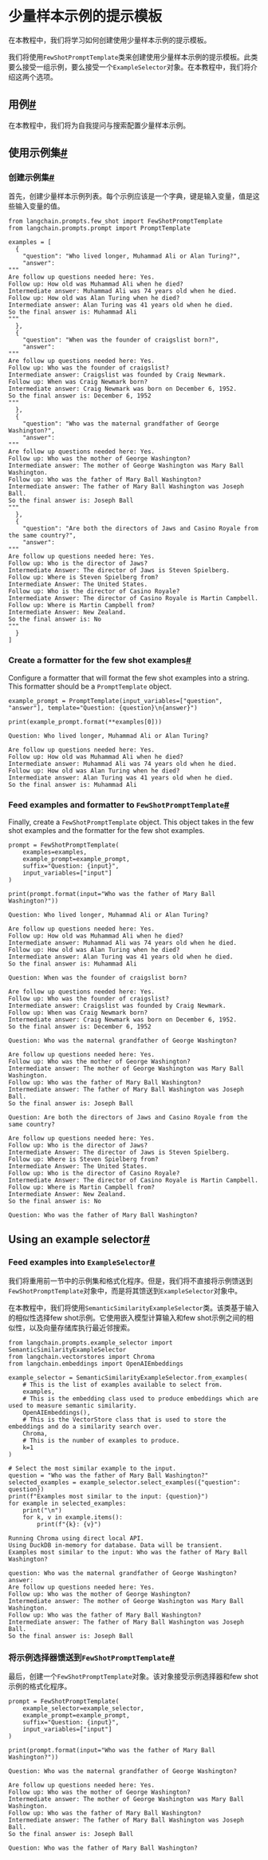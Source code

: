 

少量样本示例的提示模板
========


在本教程中，我们将学习如何创建使用少量样本示例的提示模板。

我们将使用`FewShotPromptTemplate`类来创建使用少量样本示例的提示模板。此类要么接受一组示例，要么接受一个`ExampleSelector`对象。在本教程中，我们将介绍这两个选项。

用例[#](#use-case "本标题的永久链接")
---------------------------

在本教程中，我们将为自我提问与搜索配置少量样本示例。

使用示例集[#](#using-an-example-set "本标题的永久链接")
------------------------------------------

### 创建示例集[#](#create-the-example-set "本标题的永久链接")

首先，创建少量样本示例列表。每个示例应该是一个字典，键是输入变量，值是这些输入变量的值。

```
from langchain.prompts.few_shot import FewShotPromptTemplate
from langchain.prompts.prompt import PromptTemplate

examples = [
  {
    "question": "Who lived longer, Muhammad Ali or Alan Turing?",
    "answer": 
"""
Are follow up questions needed here: Yes.
Follow up: How old was Muhammad Ali when he died?
Intermediate answer: Muhammad Ali was 74 years old when he died.
Follow up: How old was Alan Turing when he died?
Intermediate answer: Alan Turing was 41 years old when he died.
So the final answer is: Muhammad Ali
"""
  },
  {
    "question": "When was the founder of craigslist born?",
    "answer": 
"""
Are follow up questions needed here: Yes.
Follow up: Who was the founder of craigslist?
Intermediate answer: Craigslist was founded by Craig Newmark.
Follow up: When was Craig Newmark born?
Intermediate answer: Craig Newmark was born on December 6, 1952.
So the final answer is: December 6, 1952
"""
  },
  {
    "question": "Who was the maternal grandfather of George Washington?",
    "answer":
"""
Are follow up questions needed here: Yes.
Follow up: Who was the mother of George Washington?
Intermediate answer: The mother of George Washington was Mary Ball Washington.
Follow up: Who was the father of Mary Ball Washington?
Intermediate answer: The father of Mary Ball Washington was Joseph Ball.
So the final answer is: Joseph Ball
"""
  },
  {
    "question": "Are both the directors of Jaws and Casino Royale from the same country?",
    "answer":
"""
Are follow up questions needed here: Yes.
Follow up: Who is the director of Jaws?
Intermediate Answer: The director of Jaws is Steven Spielberg.
Follow up: Where is Steven Spielberg from?
Intermediate Answer: The United States.
Follow up: Who is the director of Casino Royale?
Intermediate Answer: The director of Casino Royale is Martin Campbell.
Follow up: Where is Martin Campbell from?
Intermediate Answer: New Zealand.
So the final answer is: No
"""
  }
]

```

### Create a formatter for the few shot examples[#](#create-a-formatter-for-the-few-shot-examples "Permalink to this headline")

Configure a formatter that will format the few shot examples into a string. This formatter should be a `PromptTemplate` object.

```
example_prompt = PromptTemplate(input_variables=["question", "answer"], template="Question: {question}\n{answer}")

print(example_prompt.format(**examples[0]))

```

```
Question: Who lived longer, Muhammad Ali or Alan Turing?

Are follow up questions needed here: Yes.
Follow up: How old was Muhammad Ali when he died?
Intermediate answer: Muhammad Ali was 74 years old when he died.
Follow up: How old was Alan Turing when he died?
Intermediate answer: Alan Turing was 41 years old when he died.
So the final answer is: Muhammad Ali

```

### Feed examples and formatter to `FewShotPromptTemplate`[#](#feed-examples-and-formatter-to-fewshotprompttemplate "Permalink to this headline")

Finally, create a `FewShotPromptTemplate` object. This object takes in the few shot examples and the formatter for the few shot examples.

```
prompt = FewShotPromptTemplate(
    examples=examples, 
    example_prompt=example_prompt, 
    suffix="Question: {input}", 
    input_variables=["input"]
)

print(prompt.format(input="Who was the father of Mary Ball Washington?"))

```

```
Question: Who lived longer, Muhammad Ali or Alan Turing?

Are follow up questions needed here: Yes.
Follow up: How old was Muhammad Ali when he died?
Intermediate answer: Muhammad Ali was 74 years old when he died.
Follow up: How old was Alan Turing when he died?
Intermediate answer: Alan Turing was 41 years old when he died.
So the final answer is: Muhammad Ali

Question: When was the founder of craigslist born?

Are follow up questions needed here: Yes.
Follow up: Who was the founder of craigslist?
Intermediate answer: Craigslist was founded by Craig Newmark.
Follow up: When was Craig Newmark born?
Intermediate answer: Craig Newmark was born on December 6, 1952.
So the final answer is: December 6, 1952

Question: Who was the maternal grandfather of George Washington?

Are follow up questions needed here: Yes.
Follow up: Who was the mother of George Washington?
Intermediate answer: The mother of George Washington was Mary Ball Washington.
Follow up: Who was the father of Mary Ball Washington?
Intermediate answer: The father of Mary Ball Washington was Joseph Ball.
So the final answer is: Joseph Ball

Question: Are both the directors of Jaws and Casino Royale from the same country?

Are follow up questions needed here: Yes.
Follow up: Who is the director of Jaws?
Intermediate Answer: The director of Jaws is Steven Spielberg.
Follow up: Where is Steven Spielberg from?
Intermediate Answer: The United States.
Follow up: Who is the director of Casino Royale?
Intermediate Answer: The director of Casino Royale is Martin Campbell.
Follow up: Where is Martin Campbell from?
Intermediate Answer: New Zealand.
So the final answer is: No

Question: Who was the father of Mary Ball Washington?

```

Using an example selector[#](#using-an-example-selector "Permalink to this headline")
-------------------------------------------------------------------------------------

### Feed examples into `ExampleSelector`[#](#feed-examples-into-exampleselector "Permalink to this headline")

我们将重用前一节中的示例集和格式化程序。但是，我们将不直接将示例馈送到`FewShotPromptTemplate`对象中，而是将其馈送到`ExampleSelector`对象中。

在本教程中，我们将使用`SemanticSimilarityExampleSelector`类。该类基于输入的相似性选择few shot示例。它使用嵌入模型计算输入和few shot示例之间的相似性，以及向量存储库执行最近邻搜索。

```
from langchain.prompts.example_selector import SemanticSimilarityExampleSelector
from langchain.vectorstores import Chroma
from langchain.embeddings import OpenAIEmbeddings

example_selector = SemanticSimilarityExampleSelector.from_examples(
    # This is the list of examples available to select from.
    examples,
    # This is the embedding class used to produce embeddings which are used to measure semantic similarity.
    OpenAIEmbeddings(),
    # This is the VectorStore class that is used to store the embeddings and do a similarity search over.
    Chroma,
    # This is the number of examples to produce.
    k=1
)

# Select the most similar example to the input.
question = "Who was the father of Mary Ball Washington?"
selected_examples = example_selector.select_examples({"question": question})
print(f"Examples most similar to the input: {question}")
for example in selected_examples:
    print("\n")
    for k, v in example.items():
        print(f"{k}: {v}")

```

```
Running Chroma using direct local API.
Using DuckDB in-memory for database. Data will be transient.
Examples most similar to the input: Who was the father of Mary Ball Washington?

question: Who was the maternal grandfather of George Washington?
answer: 
Are follow up questions needed here: Yes.
Follow up: Who was the mother of George Washington?
Intermediate answer: The mother of George Washington was Mary Ball Washington.
Follow up: Who was the father of Mary Ball Washington?
Intermediate answer: The father of Mary Ball Washington was Joseph Ball.
So the final answer is: Joseph Ball

```

### 将示例选择器馈送到`FewShotPromptTemplate`[#](#feed-example-selector-into-fewshotprompttemplate "此标题的永久链接")

最后，创建一个`FewShotPromptTemplate`对象。该对象接受示例选择器和few shot示例的格式化程序。

```
prompt = FewShotPromptTemplate(
    example_selector=example_selector, 
    example_prompt=example_prompt, 
    suffix="Question: {input}", 
    input_variables=["input"]
)

print(prompt.format(input="Who was the father of Mary Ball Washington?"))

```

```
Question: Who was the maternal grandfather of George Washington?

Are follow up questions needed here: Yes.
Follow up: Who was the mother of George Washington?
Intermediate answer: The mother of George Washington was Mary Ball Washington.
Follow up: Who was the father of Mary Ball Washington?
Intermediate answer: The father of Mary Ball Washington was Joseph Ball.
So the final answer is: Joseph Ball

Question: Who was the father of Mary Ball Washington?

```

